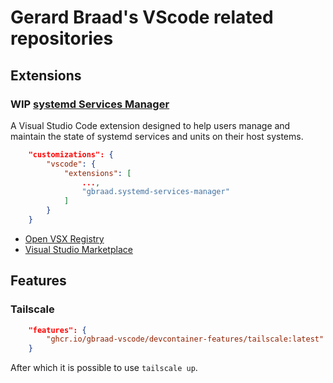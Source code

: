 Gerard Braad's VScode related repositories
==========================================


## Extensions

### WIP [systemd Services Manager](https://github.com/gbraad-vscode/systemd-services-manager)

A Visual Studio Code extension designed to help users manage and maintain the state of systemd services and units on their host systems. 

```json
    "customizations": {
        "vscode": {
            "extensions": [
                ...,
                "gbraad.systemd-services-manager"
            ]
        }
    }
```

 - [Open VSX Registry](https://open-vsx.org/extension/gbraad/systemd-services-manager)
 - [Visual Studio Marketplace](https://marketplace.visualstudio.com/items?itemName=gbraad.systemd-services-manager)

## Features

### Tailscale

```json
    "features": {
        "ghcr.io/gbraad-vscode/devcontainer-features/tailscale:latest": {}
    }
```

After which it is possible to use `tailscale up`.
